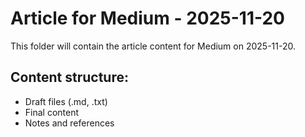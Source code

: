 # Article for Medium - 2025-11-20

This folder will contain the article content for Medium on 2025-11-20.

## Content structure:
- Draft files (.md, .txt)
- Final content
- Notes and references
